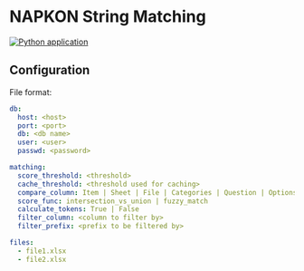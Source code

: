 # NAPKON String Matching

[![Python application](https://github.com/BIH-CEI/napkon-string-matching/actions/workflows/python-app.yml/badge.svg)](https://github.com/BIH-CEI/napkon-string-matching/actions/workflows/python-app.yml)

## Configuration

File format:

```yaml
db:
  host: <host>
  port: <port>
  db: <db name>
  user: <user>
  passwd: <password>

matching:
  score_threshold: <threshold>
  cache_threshold: <threshold used for caching>
  compare_column: Item | Sheet | File | Categories | Question | Options | Term | Tokens | TokenIds | TokenMatch | Identifier | Matches
  score_func: intersection_vs_union | fuzzy_match
  calculate_tokens: True | False
  filter_column: <column to filter by>
  filter_prefix: <prefix to be filtered by>

files:
  - file1.xlsx
  - file2.xlsx
```
